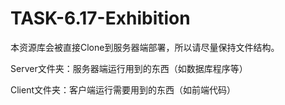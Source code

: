 # TASK-6.17-Exhibition

本资源库会被直接Clone到服务器端部署，所以请尽量保持文件结构。

Server文件夹：服务器端运行用到的东西（如数据库程序等）

Client文件夹：客户端运行需要用到的东西（如前端代码）
